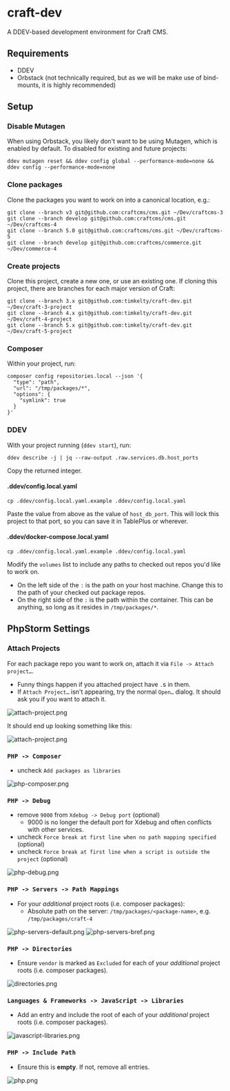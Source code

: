 # craft-dev

A DDEV-based development environment for Craft CMS.

## Requirements

- DDEV
- Orbstack (not technically required, but as we will be make use of bind-mounts, it is highly recommended)

## Setup

### Disable Mutagen

When using Orbstack, you likely don't want to be using Mutagen, which is enabled by default. To disabled for existing and future projects:

```shell
ddev mutagen reset && ddev config global --performance-mode=none && ddev config --performance-mode=none
```

### Clone packages

Clone the packages you want to work on into a canonical location, e.g.:

```shell
git clone --branch v3 git@github.com:craftcms/cms.git ~/Dev/craftcms-3
git clone --branch develop git@github.com:craftcms/cms.git ~/Dev/craftcms-4
git clone --branch 5.0 git@github.com:craftcms/cms.git ~/Dev/craftcms-5
git clone --branch develop git@github.com:craftcms/commerce.git ~/Dev/commerce-4
``` 

### Create projects

Clone this project, create a new one, or use an existing one.
If cloning this project, there are branches for each major version of Craft:

```shell
git clone --branch 3.x git@github.com:timkelty/craft-dev.git ~/Dev/craft-3-project
git clone --branch 4.x git@github.com:timkelty/craft-dev.git ~/Dev/craft-4-project
git clone --branch 5.x git@github.com:timkelty/craft-dev.git ~/Dev/craft-5-project
```

### Composer

Within your project, run:

```shell
composer config repositories.local --json '{
  "type": "path",
  "url": "/tmp/packages/*",
  "options": {
    "symlink": true
  }
}'
```

### DDEV

With your project running (`ddev start`), run:

```shell
ddev describe -j | jq --raw-output .raw.services.db.host_ports
```

Copy the returned integer.

#### .ddev/config.local.yaml

```shell
cp .ddev/config.local.yaml.example .ddev/config.local.yaml
```

Paste the value from above as the value of `host_db_port`.
This will lock this project to that port, so you can save it in TablePlus or wherever.

#### .ddev/docker-compose.local.yaml

```shell
cp .ddev/config.local.yaml.example .ddev/config.local.yaml
```
Modify the `volumes` list to include any paths to checked out repos you'd like to work on.

  - On the left side of the `:` is the path on your host machine. Change this to the path of your checked out package repos.
  - On the right side of the `:` is the path within the container. This can be anything, so long as it resides in `/tmp/packages/*`.

## PhpStorm Settings

### Attach Projects

For each package repo you want to work on, attach it via `File -> Attach project…`.

- Funny things happen if you attached project have `.`s in them.
- If `Attach Project…` isn't appearing, try the normal `Open…` dialog. It should ask you if you want to attach it. 

![attach-project.png](storage/docs/attach-project.png)

It should end up looking something like this:

![attach-project.png](storage/docs/attached-projects-sidebar.png)


### `PHP -> Composer`

- uncheck `Add packages as libraries`

![php-composer.png](storage/docs/php-composer.png)

### `PHP -> Debug`

- remove `9000` from `Xdebug -> Debug port` (optional)
  - 9000 is no longer the default port for Xdebug and often conflicts with other services.
- uncheck `Force break at first line when no path mapping specified` (optional)
- uncheck `Force break at first line when a script is outside the project` (optional)

![php-debug.png](storage/docs/php-debug.png)

### `PHP -> Servers -> Path Mappings`

- For your _additional_ project roots (i.e. composer packages):
  - Absolute path on the server: `/tmp/packages/<package-name>`, e.g. `/tmp/packages/craft-4`

![php-servers-default.png](storage/docs/php-servers-default.png)
![php-servers-bref.png](storage/docs/php-servers-bref.png)

### `PHP -> Directories`

- Ensure `vendor` is marked as `Excluded` for each of your _additional_ project roots (i.e. composer packages).

![directories.png](storage/docs/directories.png)

### `Languages & Frameworks -> JavaScript -> Libraries`

- Add an entry and include the root of each of your _additional_ project roots (i.e. composer packages).

![javascript-libraries.png](storage/docs/javascript-libraries.png)

### `PHP -> Include Path`

- Ensure this is **empty**. If not, remove all entries.

![php.png](storage/docs/php.png)
